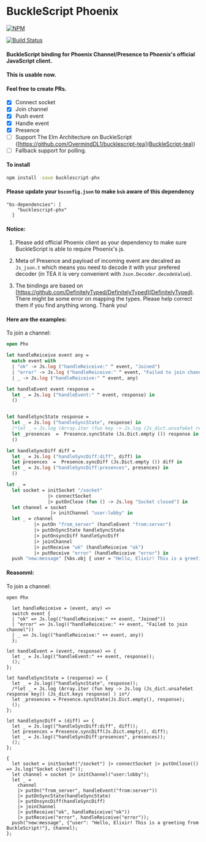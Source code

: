 # BuckleScript Phoenix
[![NPM](https://nodei.co/npm/bucklescript-phx.png?compact=true)](https://nodei.co/npm/bucklescript-phx/)

[![Build Status](https://travis-ci.org/phoenix-china/bucklescript-phx.svg?branch=master)](https://travis-ci.org/phoenix-china/bucklescript-phx)
#### BuckleScript binding for Phoenix Channel/Presence to Phoenix's official JavaScript client.
#### This is usable now.
#### Feel free to create PRs.

- [X] Connect socket
- [X] Join channel
- [X] Push event
- [X] Handle event
- [X] Presence
- [ ] Support The Elm Architecture on BuckleScript ([https://github.com/OvermindDL1/bucklescript-tea](BuckleScript-tea))
- [ ] Fallback support for polling.

#### To install
```bash
npm install -save bucklescript-phx
```

#### Please update your `bsconfig.json` to make `bsb` aware of this dependency
```
"bs-dependencies": [
    "bucklescript-phx"
  ]
```
#### Notice:

1. Please add official Phoenix client as your dependency to make sure BuckleScript is able to require Phoenix's js.

2. Meta of Presence and payload of incoming event are decalred as `Js_json.t` which means you need to decode it with your prefered decoder (in TEA it is very convenient with `Json.Decoder.decodeValue`).

3. The bindings are based on [https://github.com/DefinitelyTyped/DefinitelyTyped](DefinitelyTyped). There might be some error on mapping the types. Please help correct them if you find anything wrong. Thank you!

#### Here are the examples:

To join a channel:
```ocaml
open Phx

let handleReiceive event any =
  match event with
  | "ok" -> Js.log ("handleReiceive:" ^ event, "Joined")
  | "error" -> Js.log ("handleReiceive:" ^ event, "Failed to join channel")
  | _ -> Js.log ("handleReiceive:" ^ event, any)

let handleEvent event response =
  let _ = Js.log ("handleEvent:" ^ event, response) in
  ()


let handleSyncState response =
  let _ = Js.log ("handleSyncState", response) in
  (*let _ = Js.log (Array.iter (fun key -> Js.log (Js_dict.unsafeGet response key)) (Js_dict.keys response) ) in*)
  let _presences  =  Presence.syncState (Js.Dict.empty ()) response in
  ()

let handleSyncDiff diff =
  let _ = Js.log ("handleSyncDiff:diff", diff) in
  let presences  =  Presence.syncDiff (Js.Dict.empty ()) diff in
  let _ = Js.log ("handleSyncDiff:presences", presences) in
  ()

let _ =
  let socket = initSocket "/socket"
               |> connectSocket
               |> putOnClose (fun () -> Js.log "Socket closed") in
  let channel = socket
                |> initChannel "user:lobby" in
  let _ = channel
          |> putOn "from_server" (handleEvent "from:server")
          |> putOnSyncState handleSyncState
          |> putOnsyncDiff handleSyncDiff
          |> joinChannel
          |> putReceive "ok" (handleReiceive "ok")
          |> putReceive "error" (handleReiceive "error") in
  push "new:message" [%bs.obj { user = "Hello, Elixir! This is a greeting from BuckleScript!"} ] channel
  ```
  
  #### Reasonml:

To join a channel:
```reasonml
open Phx
  
  let handleReiceive = (event, any) =>
  switch event {
  | "ok" => Js.log(("handleReiceive:" ++ event, "Joined"))
  | "error" => Js.log(("handleReiceive:" ++ event, "Failed to join channel"))
  | _ => Js.log(("handleReiceive:" ++ event, any))
  };

let handleEvent = (event, response) => {
  let _ = Js.log(("handleEvent:" ++ event, response));
  ();
};

let handleSyncState = (response) => {
  let _ = Js.log(("handleSyncState", response));
  /*let _ = Js.log (Array.iter (fun key -> Js.log (Js_dict.unsafeGet response key)) (Js_dict.keys response) ) in*/
  let _presences = Presence.syncState(Js.Dict.empty(), response);
  ();
};

let handleSyncDiff = (diff) => {
  let _ = Js.log(("handleSyncDiff:diff", diff));
  let presences = Presence.syncDiff(Js.Dict.empty(), diff);
  let _ = Js.log(("handleSyncDiff:presences", presences));
  ();
};

{
  let socket = initSocket("/socket") |> connectSocket |> putOnClose(() => Js.log("Socket closed"));
  let channel = socket |> initChannel("user:lobby");
  let _ =
    channel
    |> putOn("from_server", handleEvent("from:server"))
    |> putOnSyncState(handleSyncState)
    |> putOnsyncDiff(handleSyncDiff)
    |> joinChannel
    |> putReceive("ok", handleReiceive("ok"))
    |> putReceive("error", handleReiceive("error"));
  push("new:message", {"user": "Hello, Elixir! This is a greeting from BuckleScript!"}, channel);
};
  
```
